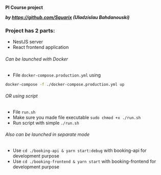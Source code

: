 **PI Course project**

***by https://github.com/Squarix (Uladzislau Bahdanouski)***

### Project has 2 parts:
* NestJS server
* React frontend application

###### Can be launched with Docker
* File `docker-compose.production.yml`  using 
```bash
docker-compose -f ./docker-compose.production.yml up
```

###### OR using script 
* File `run.sh`
* Make sure you made file executable `sudo chmod +x ./run.sh`
* Run script with simple `./run.sh`

###### Also can be launched in separate mode
* Use `cd ./booking-api & yarn start:debug` with booking-api for development purpose
* Use `cd ./booking-frontend & yarn start` with booking-frontend for development purpose
